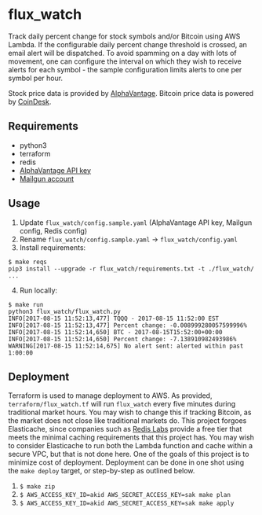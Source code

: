 # flux_watch
Track daily percent change for stock symbols and/or Bitcoin using AWS Lambda. If the configurable daily percent change threshold is crossed, an email alert will be dispatched. To avoid spamming on a day with lots of movement, one can configure the interval on which they wish to receive alerts for each symbol - the sample configuration limits alerts to one per symbol per hour.

Stock price data is provided by [AlphaVantage](https://www.alphavantage.co/). Bitcoin price data is powered by [CoinDesk](https://www.coindesk.com/price/).

## Requirements
- python3
- terraform
- redis
- [AlphaVantage API key](https://www.alphavantage.co/support/#api-key)
- [Mailgun account](https://www.mailgun.com/)

## Usage
1. Update `flux_watch/config.sample.yaml` (AlphaVantage API key, Mailgun config, Redis config)
2. Rename `flux_watch/config.sample.yaml` -> `flux_watch/config.yaml`
3. Install requirements:
  ```
  $ make reqs
  pip3 install --upgrade -r flux_watch/requirements.txt -t ./flux_watch/
  ...
  ```
4. Run locally:
  ```
  $ make run
  python3 flux_watch/flux_watch.py
  INFO[2017-08-15 11:52:13,477] TQQQ - 2017-08-15 11:52:00 EST
  INFO[2017-08-15 11:52:13,477] Percent change: -0.008999280057599996%
  INFO[2017-08-15 11:52:14,650] BTC - 2017-08-15T15:52:00+00:00
  INFO[2017-08-15 11:52:14,650] Percent change: -7.138910982493986%
  WARNING[2017-08-15 11:52:14,675] No alert sent: alerted within past 1:00:00
  ```

## Deployment
Terraform is used to manage deployment to AWS. As provided, `terraform/flux_watch.tf` will run `flux_watch` every five minutes during traditional market hours. You may wish to change this if tracking Bitcoin, as the market does not close like traditional markets do. This project forgoes Elasticache, since companies such as [Redis Labs](https://redislabs.com/pricing/redis-cloud/) provide a free tier that meets the minimal caching requirements that this project has. You may wish to consider Elasticache to run both the Lambda function and cache within a secure VPC, but that is not done here. One of the goals of this project is to minimize cost of deployment. Deployment can be done in one shot using the `make deploy` target, or step-by-step as outlined below.

1. `$ make zip`
2. `$ AWS_ACCESS_KEY_ID=akid AWS_SECRET_ACCESS_KEY=sak make plan`
3. `$ AWS_ACCESS_KEY_ID=akid AWS_SECRET_ACCESS_KEY=sak make apply`
